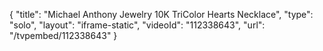 {
    "title": "Michael Anthony Jewelry 10K TriColor Hearts Necklace",
    "type": "solo",
    "layout": "iframe-static",
    "videoId": "112338643",
    "url": "\/tvpembed\/112338643"
}